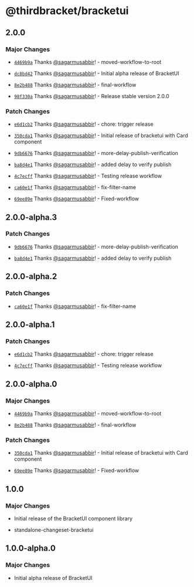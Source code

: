 # @thirdbracket/bracketui

## 2.0.0

### Major Changes

- [`4469b9a`](https://github.com/sagarmusabbir/bracketui/commit/4469b9af2393b2eafdfe5563e8202b5cc325539c) Thanks [@sagarmusabbir](https://github.com/sagarmusabbir)! - moved-workflow-to-root

- [`dc8bd42`](https://github.com/sagarmusabbir/bracketui/commit/dc8bd4297144fe09fb17c1c4bc7cdcb20dbc76ed) Thanks [@sagarmusabbir](https://github.com/sagarmusabbir)! - Initial alpha release of BracketUI

- [`8e2b488`](https://github.com/sagarmusabbir/bracketui/commit/8e2b4882db29e45313d071adaed1c64363f2009a) Thanks [@sagarmusabbir](https://github.com/sagarmusabbir)! - final-workflow

- [`98f330a`](https://github.com/sagarmusabbir/bracketui/commit/98f330a94c3ab371b7914918474f1bc6e7cdedd3) Thanks [@sagarmusabbir](https://github.com/sagarmusabbir)! - Release stable version 2.0.0

### Patch Changes

- [`e6d1cb2`](https://github.com/sagarmusabbir/bracketui/commit/e6d1cb202ee9ed52bc06c035f1157289b7d7f0d0) Thanks [@sagarmusabbir](https://github.com/sagarmusabbir)! - chore: trigger release

- [`350cda1`](https://github.com/sagarmusabbir/bracketui/commit/350cda18b712e5b46b0000819160b858258c2c3f) Thanks [@sagarmusabbir](https://github.com/sagarmusabbir)! - Initial release of bracketui with Card component

- [`9db6676`](https://github.com/sagarmusabbir/bracketui/commit/9db6676e57663ae97f969683d48de57c945fb5bf) Thanks [@sagarmusabbir](https://github.com/sagarmusabbir)! - more-delay-publish-verification

- [`ba8d4e1`](https://github.com/sagarmusabbir/bracketui/commit/ba8d4e160362f6681ef9e405fb38fa585b116ab6) Thanks [@sagarmusabbir](https://github.com/sagarmusabbir)! - added delay to verify publish

- [`4c7ecff`](https://github.com/sagarmusabbir/bracketui/commit/4c7ecff517216676aedbe1a4fc7aa8cbe2e629a9) Thanks [@sagarmusabbir](https://github.com/sagarmusabbir)! - Testing release workflow

- [`ca60e1f`](https://github.com/sagarmusabbir/bracketui/commit/ca60e1f3ecf9453a4113b374efaa54ceae291b38) Thanks [@sagarmusabbir](https://github.com/sagarmusabbir)! - fix-filter-name

- [`69ee89e`](https://github.com/sagarmusabbir/bracketui/commit/69ee89e5167283727f1fc447f9cf412188114cbb) Thanks [@sagarmusabbir](https://github.com/sagarmusabbir)! - Fixed-workflow

## 2.0.0-alpha.3

### Patch Changes

- [`9db6676`](https://github.com/sagarmusabbir/bracketui/commit/9db6676e57663ae97f969683d48de57c945fb5bf) Thanks [@sagarmusabbir](https://github.com/sagarmusabbir)! - more-delay-publish-verification

- [`ba8d4e1`](https://github.com/sagarmusabbir/bracketui/commit/ba8d4e160362f6681ef9e405fb38fa585b116ab6) Thanks [@sagarmusabbir](https://github.com/sagarmusabbir)! - added delay to verify publish

## 2.0.0-alpha.2

### Patch Changes

- [`ca60e1f`](https://github.com/sagarmusabbir/bracketui/commit/ca60e1f3ecf9453a4113b374efaa54ceae291b38) Thanks [@sagarmusabbir](https://github.com/sagarmusabbir)! - fix-filter-name

## 2.0.0-alpha.1

### Patch Changes

- [`e6d1cb2`](https://github.com/sagarmusabbir/bracketui/commit/e6d1cb202ee9ed52bc06c035f1157289b7d7f0d0) Thanks [@sagarmusabbir](https://github.com/sagarmusabbir)! - chore: trigger release

- [`4c7ecff`](https://github.com/sagarmusabbir/bracketui/commit/4c7ecff517216676aedbe1a4fc7aa8cbe2e629a9) Thanks [@sagarmusabbir](https://github.com/sagarmusabbir)! - Testing release workflow

## 2.0.0-alpha.0

### Major Changes

- [`4469b9a`](https://github.com/sagarmusabbir/bracketui/commit/4469b9af2393b2eafdfe5563e8202b5cc325539c) Thanks [@sagarmusabbir](https://github.com/sagarmusabbir)! - moved-workflow-to-root

- [`8e2b488`](https://github.com/sagarmusabbir/bracketui/commit/8e2b4882db29e45313d071adaed1c64363f2009a) Thanks [@sagarmusabbir](https://github.com/sagarmusabbir)! - final-workflow

### Patch Changes

- [`350cda1`](https://github.com/sagarmusabbir/bracketui/commit/350cda18b712e5b46b0000819160b858258c2c3f) Thanks [@sagarmusabbir](https://github.com/sagarmusabbir)! - Initial release of bracketui with Card component

- [`69ee89e`](https://github.com/sagarmusabbir/bracketui/commit/69ee89e5167283727f1fc447f9cf412188114cbb) Thanks [@sagarmusabbir](https://github.com/sagarmusabbir)! - Fixed-workflow

## 1.0.0

### Major Changes

- Initial release of the BracketUI component library

- standalone-changeset-bracketui

## 1.0.0-alpha.0

### Major Changes

- Initial alpha release of BracketUI
